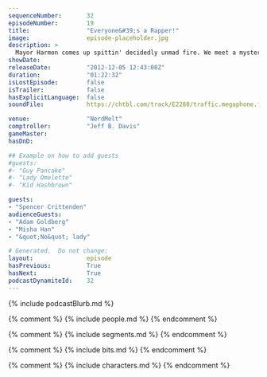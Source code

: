 ```yaml
---
sequenceNumber:       32
episodeNumber:        19
title:                "Everyone&#39;s a Rapper!"
image:                episode-placeholder.jpg
description: >
  Mayor Harmon comes up spittin' decidedly unmad fire. We meet a mysterious lady in the audience that can only say "no." No D&D this week but Spencer rules the day just the same. Adam Goldberg takes a swipe at having a segment. Dan raps EVEN MORE. N...
showDate:             
releaseDate:          "2012-12-05 12:43:00Z"
duration:             "01:22:32"
isLostEpisode:        false
isTrailer:            false
hasExplicitLanguage:  false
soundFile:            https://chtbl.com/track/E2288/traffic.megaphone.fm/STA8398406951.mp3?updated=1555703126

venue:                "NerdMelt"
comptroller:          "Jeff B. Davis"
gameMaster:           
hasDnD:               

## Example on how to add guests
#guests:
#- "Guy Pancake"
#- "Lady Omelette"
#- "Kid Hashbrown"

guests:
- "Spencer Crittenden"
audienceGuests:
- "Adam Goldberg"
- "Misha Han"
- "&quot;No&quot; lady"

# Generated.  Do not change:
layout:               episode
hasPrevious:          True
hasNext:              True
podcastDynamiteId:    32
---
```


{% include podcastBlurb.md %}

{% comment %}
{% include people.md %}
{% endcomment %}

{% comment %}
{% include segments.md %}
{% endcomment %}

{% comment %}
{% include bits.md %}
{% endcomment %}

{% comment %}
{% include characters.md %}
{% endcomment %}

